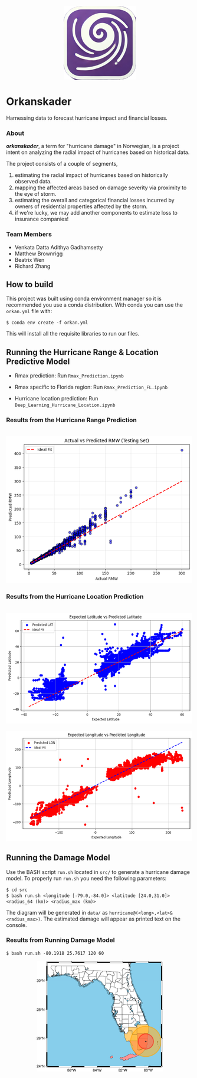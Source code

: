 <div align="center">
 <img alt="orkanskader" height="200px" src="./assets/orkanskader-logo.png">
</div>

# Orkanskader

Harnessing data to forecast hurricane impact and financial losses.

### About
**_orkanskader_**, a term for "hurricane damage" in Norwegian, is a project intent on analyzing the radial impact of hurricanes based on historical data.

The project consists of a couple of segments,
1. estimating the radial impact of hurricanes based on historically observed data.
2. mapping the affected areas based on damage severity via proximity to the eye of storm.
3. estimating the overall and categorical financial losses incurred by owners of residential properties affected by the storm. 
4. if we're lucky, we may add another components to estimate loss to insurance companies!

### Team Members
- Venkata Datta Adithya Gadhamsetty
- Matthew Brownrigg
- Beatrix Wen
- Richard Zhang

## How to build
This project was built using conda environment manager so it is recommended you use a conda distribution.
With conda you can use the `orkan.yml` file with:

```
$ conda env create -f orkan.yml
```

This will install all the requisite libraries to run our files.

## Running the Hurricane Range & Location Predictive Model

- Rmax prediction: 
Run `Rmax_Prediction.ipynb`
- Rmax specific to Florida region: 
Run `Rmax_Prediction_FL.ipynb`

- Hurricane location prediction: 
Run `Deep_Learning_Hurricane_Location.ipynb`

### Results from the Hurricane Range Prediction
<div align="center">
 <img alt="orkanskader" height="400px" src="./assets/Rmax_pred_using_formula.png">
</div>

### Results from the Hurricane Location Prediction
<div align="center">
 <img alt="orkanskader" height="300px" src="./assets/Test_lat.png">
</div>
<div align="center">
 <img alt="orkanskader" height="300px" src="./assets/Test_lon.png">
</div>


## Running the Damage Model

Use the BASH script `run.sh` located in `src/` to generate a hurricane damage model. 
To properly run `run.sh` you need the following parameters:

```
$ cd src
$ bash run.sh <longitude [-79.0,-84.0]> <latitude [24.0,31.0]> <radius_64 (km)> <radius_max (km)>
```

The diagram will be generated in `data/` as `hurricane@(<long>,<lat>&<radius_max>)`.
The estimated damage will appear as printed text on the console.

### Results from Running Damage Model
```
$ bash run.sh -80.1918 25.7617 120 60
```
<div align="center">
 <img alt="orkanskader" height="300px" src="./assets/hurricane%40(25.7617%2C-80.1918)%2660.0.png">
</div>

